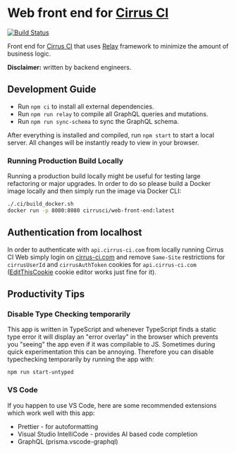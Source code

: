 # Web front end for [Cirrus CI](https://cirrus-ci.com/)

[![Build Status](https://api.cirrus-ci.com/github/cirruslabs/cirrus-ci-web.svg)](https://cirrus-ci.com/github/cirruslabs/cirrus-ci-web)

Front end for [Cirrus CI](https://cirrus-ci.com/) that uses [Relay](https://github.com/facebook/relay) framework
to minimize the amount of business logic.

**Disclaimer:** written by backend engineers.

## Development Guide

- Run `npm ci` to install all external dependencies.
- Run `npm run relay` to compile all GraphQL queries and mutations.
- Run `npm run sync-schema` to sync the GraphQL schema.

After everything is installed and compiled, run `npm start` to start a local server. All changes will be instantly ready to view in your browser.

### Running Production Build Locally

Running a production build locally might be useful for testing large refactoring or major upgrades. In order to do so
please build a Docker image locally and then simply run the image via Docker CLI:

```bash
./.ci/build_docker.sh
docker run -p 8080:8080 cirrusci/web-front-end:latest
```

## Authentication from localhost

In order to authenticate with `api.cirrus-ci.com` from locally running Cirrus CI Web simply login on [cirrus-ci.com](https://cirrus-ci.com)
and remove `Same-Site` restrictions for `cirrusUserId` and `cirrusAuthToken` cookies for `api.cirrus-ci.com` ([EditThisCookie](http://www.editthiscookie.com/)
cookie editor works just fine for it).

## Productivity Tips

### Disable Type Checking temporarily

This app is written in TypeScript and whenever TypeScript finds a static type error it will display an "error overlay" in the browser which prevents you "seeing" the app even if it was compilable to JS.
Sometimes during quick experimentation this can be annoying. 
Therefore you can disable typechecking temporarily by running the app with: 
```
npm run start-untyped
```

### VS Code

If you happen to use VS Code, here are some recommended extensions which work well with this app:
- Prettier - for autoformatting
- Visual Studio IntelliCode - provides AI based code completion
- GraphQL (prisma.vscode-graphql)
